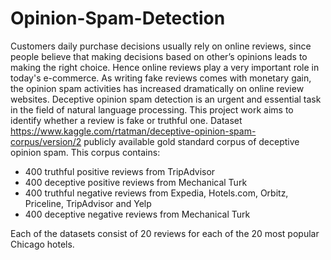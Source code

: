 # Opinion-Spam-Detection
Customers daily purchase decisions usually rely on online reviews, since people believe that making decisions based on other’s opinions leads to making the right choice. Hence online reviews play a very important role in today's e-commerce. As writing fake reviews comes with monetary gain, the opinion spam activities has increased dramatically on online review websites. Deceptive opinion spam detection is an urgent and essential task in the field of natural language processing. This project work aims to identify whether a review is fake or truthful one.
Dataset
https://www.kaggle.com/rtatman/deceptive-opinion-spam-corpus/version/2
publicly available gold standard corpus of deceptive opinion spam. 
This corpus contains:
* 400 truthful positive reviews from TripAdvisor
* 400 deceptive positive reviews from Mechanical Turk 
* 400 truthful negative reviews from Expedia, Hotels.com, Orbitz, Priceline,
  TripAdvisor and Yelp
* 400 deceptive negative reviews from Mechanical Turk

Each of the datasets consist of 20 reviews for each of the 20 most popular
Chicago hotels.
